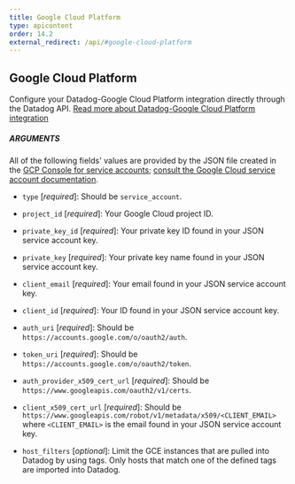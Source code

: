 ```yaml
---
title: Google Cloud Platform
type: apicontent
order: 14.2
external_redirect: /api/#google-cloud-platform
---
```


## Google Cloud Platform

Configure your Datadog-Google Cloud Platform integration directly through the Datadog API. [Read more about Datadog-Google Cloud Platform integration][1]

##### ARGUMENTS

All of the following fields' values are provided by the JSON file created in the [GCP Console for service accounts][2]; [consult the Google Cloud service account documentation][3].

* `type` [*required*]: Should be `service_account`.

* `project_id` [*required*]: Your Google Cloud project ID.

* `private_key_id` [*required*]: Your private key ID found in your JSON service account key.

* `private_key` [*required*]: Your private key name found in your JSON service account key.

* `client_email` [*required*]: Your email found in your JSON service account key.

* `client_id` [*required*]: Your ID found in your JSON service account key.

* `auth_uri` [*required*]: Should be `https://accounts.google.com/o/oauth2/auth`.

* `token_uri` [*required*]: Should be `https://accounts.google.com/o/oauth2/token`.

* `auth_provider_x509_cert_url` [*required*]: Should be `https://www.googleapis.com/oauth2/v1/certs`.

* `client_x509_cert_url` [*required*]: Should be `https://www.googleapis.com/robot/v1/metadata/x509/<CLIENT_EMAIL>` where `<CLIENT_EMAIL>` is the email found in your JSON service account key.

* `host_filters` [*optional*]: Limit the GCE instances that are pulled into Datadog by using tags. Only hosts that match one of the defined tags are imported into Datadog.

[1]: /integrations/google_cloud_platform/
[2]: https://console.cloud.google.com/iam-admin/serviceaccounts
[3]: https://cloud.google.com/iam/docs/creating-managing-service-account-keys
